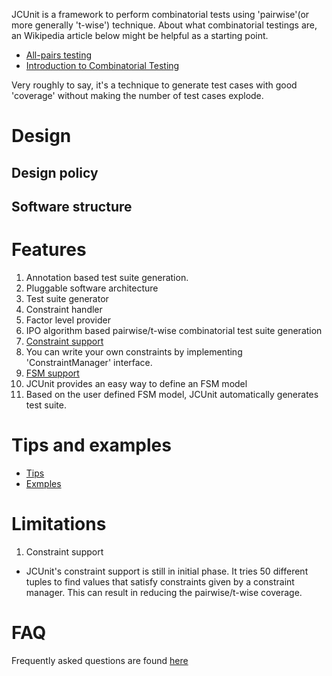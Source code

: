 JCUnit is a framework to perform combinatorial tests using 'pairwise'(or more generally 't-wise') technique.
About what combinatorial testings are, an Wikipedia article below might be helpful as a starting point.

* [All-pairs testing](http://en.wikipedia.org/wiki/All-pairs_testing)
* [Introduction to Combinatorial Testing](http://mse.isri.cmu.edu/software-engineering/documents/faculty-publications/miranda/kuhnintroductioncombinatorialtesting.pdf)

Very roughly to say, it's a technique to generate test cases with good 'coverage' without making the number of test cases explode.

# Design
## Design policy
## Software structure
# Features
1. Annotation based test suite generation.
2. Pluggable software architecture
  1. Test suite generator
  2. Constraint handler
  3. Factor level provider
3. IPO algorithm based pairwise/t-wise combinatorial test suite generation
4. [Constraint support](features/ConstraintSupport.md)
  1. You can write your own constraints by implementing 'ConstraintManager' interface.
5. [FSM support](features/FSM.md)
  1. JCUnit provides an easy way to define an FSM model
  2. Based on the user defined FSM model, JCUnit automatically generates  test suite.

# Tips and examples
* [Tips](tips/Index.md)
* [Exmples](examples/Index.md)

# Limitations
1. Constraint support
  - JCUnit's constraint support is still in initial phase. It tries 50 different tuples to find
  values that satisfy constraints given by a constraint manager. This can result in reducing
  the pairwise/t-wise coverage.

# FAQ
Frequently asked questions are found [here](FAQ.md)
